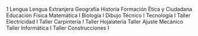 1
Lengua
Lengua Extranjera
Geografía
Historia
Formación Ética y Ciudadana
Educación Física
Matemática I
Biología I
Dibujo Técnico I
Tecnología I
Taller Electricidad I
Taller Carpintería I
Taller Hojalatería
Taller Ajuste Mecánico
Taller Informática I
Taller Construcciones I

